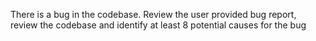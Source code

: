 There is a bug in the codebase. Review the user provided bug report, review the codebase and identify at least 8 potential causes for the bug